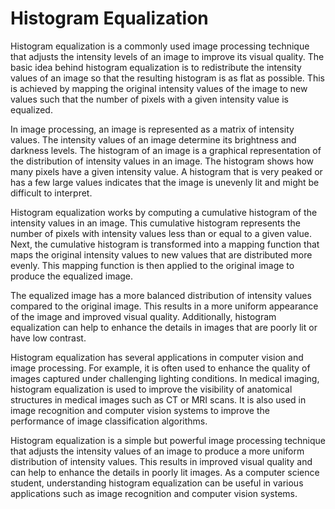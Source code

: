 # Histogram Equalization

Histogram equalization is a commonly used image processing technique that adjusts the intensity levels of an image to improve its visual quality. The basic idea behind histogram equalization is to redistribute the intensity values of an image so that the resulting histogram is as flat as possible. This is achieved by mapping the original intensity values of the image to new values such that the number of pixels with a given intensity value is equalized.

In image processing, an image is represented as a matrix of intensity values. The intensity values of an image determine its brightness and darkness levels. The histogram of an image is a graphical representation of the distribution of intensity values in an image. The histogram shows how many pixels have a given intensity value. A histogram that is very peaked or has a few large values indicates that the image is unevenly lit and might be difficult to interpret.

Histogram equalization works by computing a cumulative histogram of the intensity values in an image. This cumulative histogram represents the number of pixels with intensity values less than or equal to a given value. Next, the cumulative histogram is transformed into a mapping function that maps the original intensity values to new values that are distributed more evenly. This mapping function is then applied to the original image to produce the equalized image.

The equalized image has a more balanced distribution of intensity values compared to the original image. This results in a more uniform appearance of the image and improved visual quality. Additionally, histogram equalization can help to enhance the details in images that are poorly lit or have low contrast.

Histogram equalization has several applications in computer vision and image processing. For example, it is often used to enhance the quality of images captured under challenging lighting conditions. In medical imaging, histogram equalization is used to improve the visibility of anatomical structures in medical images such as CT or MRI scans. It is also used in image recognition and computer vision systems to improve the performance of image classification algorithms.

Histogram equalization is a simple but powerful image processing technique that adjusts the intensity values of an image to produce a more uniform distribution of intensity values. This results in improved visual quality and can help to enhance the details in poorly lit images. As a computer science student, understanding histogram equalization can be useful in various applications such as image recognition and computer vision systems.